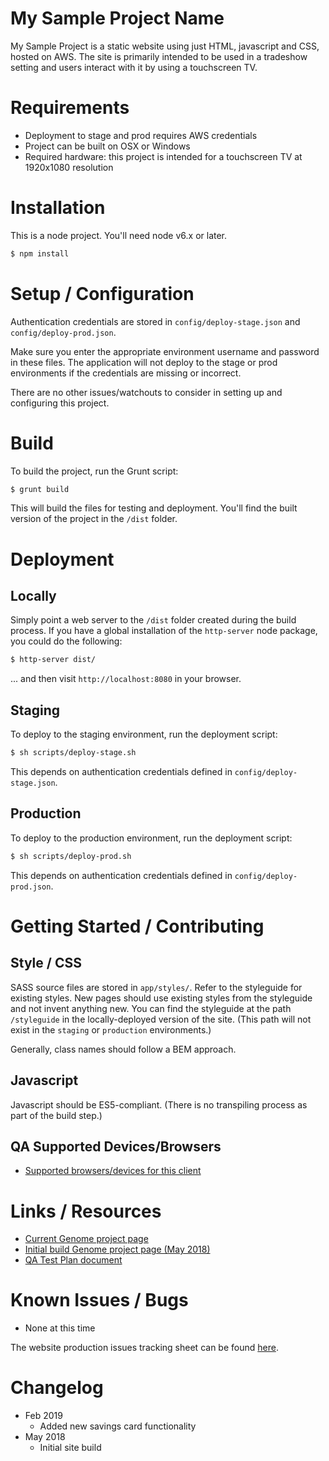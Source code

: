 # My Sample Project Name

My Sample Project is a static website using just HTML, javascript and CSS, hosted on AWS. The site is primarily intended to be used in a tradeshow setting and users interact with it by using a touchscreen TV.


# Requirements

  - Deployment to stage and prod requires AWS credentials
  - Project can be built on OSX or Windows
  - Required hardware: this project is intended for a touchscreen TV at 1920x1080 resolution


# Installation

This is a node project. You'll need node v6.x or later.

```bash
$ npm install
```


# Setup / Configuration

Authentication credentials are stored in `config/deploy-stage.json` and `config/deploy-prod.json`.

Make sure you enter the appropriate environment username and password in these files. The application will not deploy to the stage or prod environments if the credentials are missing or incorrect.

There are no other issues/watchouts to consider in setting up and configuring this project.


# Build

To build the project, run the Grunt script:

```bash
$ grunt build
```

This will build the files for testing and deployment. You'll find the built version of the project in the `/dist` folder.


# Deployment

## Locally

Simply point a web server to the `/dist` folder created during the build process. If you have a global installation of the `http-server` node package, you could do the following:

```bash
$ http-server dist/
```

... and then visit `http://localhost:8080` in your browser.


## Staging

To deploy to the staging environment, run the deployment script:

```bash
$ sh scripts/deploy-stage.sh
```

This depends on authentication credentials defined in `config/deploy-stage.json`.


## Production

To deploy to the production environment, run the deployment script:

```bash
$ sh scripts/deploy-prod.sh
```

This depends on authentication credentials defined in `config/deploy-prod.json`.


# Getting Started / Contributing 

## Style / CSS

SASS source files are stored in `app/styles/`. Refer to the styleguide for existing styles. New pages should use existing styles from the styleguide and not invent anything new. You can find the styleguide at the path `/styleguide` in the locally-deployed version of the site. (This path will not exist in the `staging` or `production` environments.)

Generally, class names should follow a BEM approach.


## Javascript

Javascript should be ES5-compliant. (There is no transpiling process as part of the build step.)


## QA Supported Devices/Browsers

  - [Supported browsers/devices for this client](#todo-add-link-to-client-qa-browser-list)


# Links / Resources

  - [Current Genome project page](https://genome.klick.com)
  - [Initial build Genome project page (May 2018)](https://genome.klick.com)
  - [QA Test Plan document](#link-to-klick-visible-test-plan-doc)


# Known Issues / Bugs

  - None at this time

The website production issues tracking sheet can be found [here](#link-to-production-issues-sheet-for-this-website).


# Changelog

  - Feb 2019
    - Added new savings card functionality
  - May 2018
    - Initial site build

